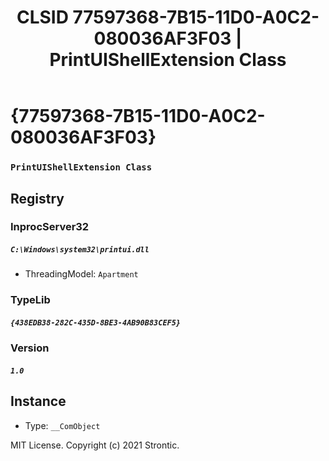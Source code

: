 ﻿---
title: "CLSID 77597368-7B15-11D0-A0C2-080036AF3F03 | PrintUIShellExtension Class"
excerpt: What is COM-Object CLSID 77597368-7B15-11D0-A0C2-080036AF3F03?
---

# {77597368-7B15-11D0-A0C2-080036AF3F03}

### `PrintUIShellExtension Class`

## Registry


### InprocServer32

##### `C:\Windows\system32\printui.dll`
* ThreadingModel: `Apartment`

### TypeLib

##### `{438EDB38-282C-435D-8BE3-4AB90B83CEF5}`

### Version

##### `1.0`

## Instance

* Type: `__ComObject`

MIT License. Copyright (c) 2021 Strontic.



